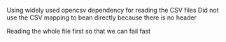 Using widely used opencsv dependency for reading the CSV files 
Did not use the CSV mapping to bean directly because there is no header 

Reading the whole file first so that we can fail fast 